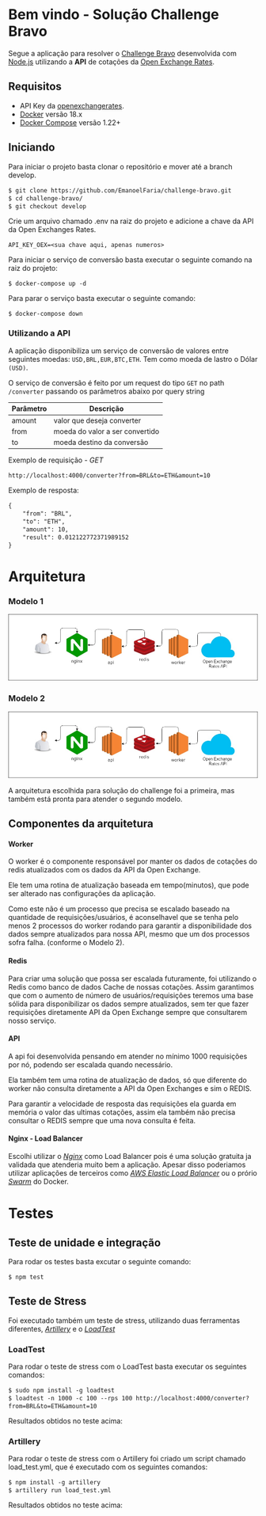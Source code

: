 # Bem vindo - Solução Challenge Bravo

Segue a aplicação para resolver o [Challenge Bravo](https://github.com/hurbcom/challenge-bravo) desenvolvida com [Node.js](nodejs.org) utilizando a **API** de cotações da [Open Exchange Rates](https://openexchangerates.org).

## Requisitos

- API Key da [openexchangerates](https://openexchangerates.org).
- [Docker](https://www.docker.com/) versão 18.x
- [Docker Compose](https://docs.docker.com/compose/) versão 1.22+

## Iniciando

Para iniciar o projeto basta clonar o repositório e mover até a branch develop.

    $ git clone https://github.com/EmanoelFaria/challenge-bravo.git
    $ cd challenge-bravo/
	$ git checkout develop

Crie um arquivo chamado .env na raiz do projeto e adicione a chave da API da Open Exchanges Rates.
	
	API_KEY_OEX=<sua chave aqui, apenas numeros>

Para iniciar o serviço de conversão basta executar o seguinte comando na raiz do projeto:

    $ docker-compose up -d 

Para parar o serviço basta executar o seguinte comando:

	$ docker-compose down

### Utilizando a API 

A aplicação disponibiliza um serviço de conversão de valores entre seguintes moedas: `USD,BRL,EUR,BTC,ETH`. Tem como moeda de lastro o Dólar `(USD)`.

O serviço de conversão é feito por um request do tipo `GET` no path `/converter` passando os parâmetros abaixo por query string

| Parâmetro  | Descrição |
|--|--|
| amount | valor que deseja converter |
| from | moeda do valor a ser convertido |
| to | moeda destino da conversão |


Exemplo de requisição - *GET* 

```
http://localhost:4000/converter?from=BRL&to=ETH&amount=10
```

Exemplo de resposta:

    
	{
	    "from": "BRL",
	    "to": "ETH",
	    "amount": 10,
	    "result": 0.012122772371989152
	}
	

# Arquitetura
### Modelo 1
![arquitetura](imgs/arquitetura1.jpg)

### Modelo 2
![arquitetura_autoscaling](imgs/arquitetura_as.jpg)

A arquitetura escolhida para solução do challenge foi a primeira, mas também está pronta para atender o segundo modelo.

## Componentes da arquitetura

#### Worker
O worker é o componente responsável por manter os dados de cotações do redis atualizados com os dados da API da Open Exchange.

Ele tem uma rotina de atualização baseada em tempo(minutos), que pode ser alterado nas configurações da aplicação.

Como este não é um processo que precisa se escalado baseado na quantidade de requisições/usuários, é aconselhavel que se tenha pelo menos 2 processos do worker rodando para garantir a disponibilidade dos dados sempre atualizados para nossa API, mesmo que um dos processos sofra falha. (conforme o Modelo 2).

#### Redis
Para criar uma solução que possa ser escalada futuramente, foi utilizando o Redis como banco de dados Cache de nossas cotações. Assim garantimos que com o aumento de número de usuários/requisições teremos uma base sólida para disponibilizar os dados sempre atualizados, sem ter que fazer requisições diretamente API da Open Exchange sempre que consultarem nosso serviço. 

#### API
A api foi desenvolvida pensando em atender no mínimo 1000 requisições por nó, podendo ser escalada quando necessário. 

Ela também tem uma rotina de atualização de dados, só que diferente do worker não consulta diretamente a API da Open Exchanges e sim o REDIS. 

Para garantir a velocidade de resposta das requisições ela guarda em memória o valor das ultimas cotações, assim ela também não precisa consultar o REDIS sempre que uma nova consulta é feita.


#### Nginx - Load Balancer 

Escolhi utilizar o [*Nginx*](https://www.nginx.com/) como Load Balancer pois é uma solução gratuita ja validada que atenderia muito bem a aplicação. Apesar disso poderiamos utilizar aplicações de terceiros como [*AWS Elastic Load Balancer*](https://aws.amazon.com/pt/elasticloadbalancing/) ou o prório [*Swarm*](https://docs.docker.com/engine/swarm/) do Docker.

# Testes

## Teste de unidade e integração

Para rodar os testes basta excutar o seguinte comando:
	
	$ npm test


## Teste de Stress

Foi executado também um teste de stress, utilizando duas ferramentas diferentes, [*Artillery*](https://artillery.io/) e o [*LoadTest*](https://www.npmjs.com/package/loadtest)

### LoadTest
Para rodar o teste de stress com o LoadTest basta executar os seguintes comandos:

	$ sudo npm install -g loadtest
	$ loadtest -n 1000 -c 100 --rps 100 http://localhost:4000/converter?from=BRL&to=ETH&amount=10

Resultados obtidos no teste acima:

### Artillery
Para rodar o teste de stress com o Artillery foi criado um script chamado load_test.yml, que é executado com os seguintes comandos:

	$ npm install -g artillery
	$ artillery run load_test.yml

Resultados obtidos no teste acima:





